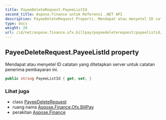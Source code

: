 ```yaml
---
title: PayeeDeleteRequest.PayeeListId
second_title: Aspose.Finance untuk Referensi .NET API
description: PayeeDeleteRequest Properti. Mendapat atau menyetel ID catatan yang ditetapkan server untuk catatan penerima pembayaran ini.
type: docs
weight: 20
url: /id/net/aspose.finance.ofx.billpay/payeedeleterequest/payeelistid/
---
```

## PayeeDeleteRequest.PayeeListId property

Mendapat atau menyetel ID catatan yang ditetapkan server untuk catatan penerima pembayaran ini.

```csharp
public string PayeeListId { get; set; }
```

### Lihat juga

* class [PayeeDeleteRequest](../)
* ruang nama [Aspose.Finance.Ofx.BillPay](../../payeedeleterequest/)
* perakitan [Aspose.Finance](../../../)


